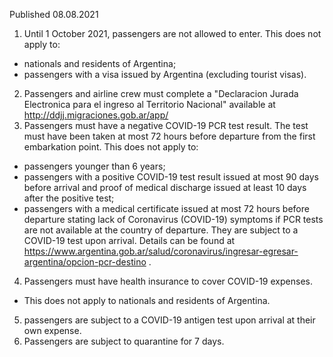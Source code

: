 Published 08.08.2021
1. Until 1 October 2021, passengers are not allowed to enter.
This does not apply to:
- nationals and residents of Argentina;
- passengers with a visa issued by Argentina (excluding tourist visas).
2. Passengers and airline crew must complete a "Declaracion Jurada Electronica para el ingreso al Territorio Nacional" available at <a href="http://ddjj.migraciones.gob.ar/app/">http://ddjj.migraciones.gob.ar/app/</a> 
3. Passengers must have a negative COVID-19 PCR test result. The test must have been taken at most 72 hours before departure from the first embarkation point. 
This does not apply to:
- passengers younger than 6 years;
- passengers with a positive COVID-19 test result issued at most 90 days before arrival and proof of medical discharge issued at least 10 days after the positive test;
- passengers with a medical certificate issued at most 72 hours before departure stating lack of Coronavirus (COVID-19) symptoms if PCR tests are not available at the country of departure. They are subject to a COVID-19 test upon arrival. Details can be found at <a href="https://www.argentina.gob.ar/salud/coronavirus/ingresar-egresar-argentina/opcion-pcr-destino">https://www.argentina.gob.ar/salud/coronavirus/ingresar-egresar-argentina/opcion-pcr-destino</a> .
4. Passengers must have health insurance to cover COVID-19 expenses.
- This does not apply to nationals and residents of Argentina.
5. passengers are subject to a COVID-19 antigen test upon arrival at their own expense.
6. Passengers are subject to quarantine for 7 days. 

